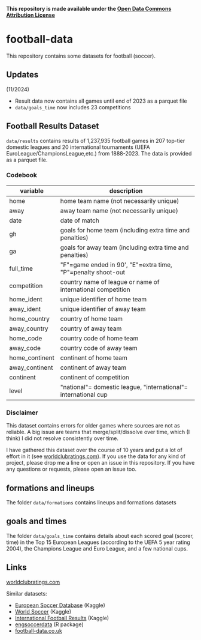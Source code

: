 **This repository is made available under the [Open Data Commons Attribution License](https://opendatacommons.org/licenses/by/1-0/index.html)**

# football-data

This repository contains some datasets for football (soccer). 

## Updates

(11/2024)
- Result data now contains all games until end of 2023 as a parquet file
- `data/goals_time` now includes 23 competitions 

## Football Results Dataset

`data/results` contains results of 1,237,935 football games in 207 top-tier domestic leagues and 
20 international tournaments (UEFA EuroLeague/ChampionsLeague,etc.) from
1888-2023. The data is provided as a parquet file.

### Codebook

| variable       | description                                                     |
|----------------|-----------------------------------------------------------------|
| home           | home team name (not necessarily unique)                         |
| away           | away team name (not necessarily unique)                         |
| date           | date of match                                                   |
| gh             | goals for home team (including extra time and penalties)        |
| ga             | goals for away team (including extra time and penalties)        |
| full_time      | "F"=game ended in 90', "E"=extra time, "P"=penalty shoot-out    |
| competition    | country name of league or name of international competition     |
| home_ident     | unique identifier of home team                                  |
| away_ident     | unique identifier of away team                                  |
| home_country   | country of home team                                            |
| away_country   | country of away team                                            |
| home_code      | country code of home team                                       |
| away_code      | country code of away team                                       |
| home_continent | continent of home team                                          |
| away_continent | continent of away team                                          |
| continent      | continent of competition                                        |
| level          | "national"= domestic league, "international"= international cup |

### Disclaimer

This dataset contains errors for older games where sources are not as reliable.
A big issue are teams that merge/split/dissolve over time, which (I think) I did
not resolve consistently over time.

I have gathered this dataset over the course of 10 years and put a lot of effort in
it (see [worldclubratings.com](worldclubratings.com)). If you use the data for any kind of project, please drop me a line
or open an issue in this repository. If you have any questions or requests,
please open an issue too.

## formations and lineups

The folder `data/formations` contains lineups and formations datasets 

## goals and times

The folder `data/goals_time` contains details about each scored goal (scorer,
time) in the Top 15 European Leagues (according to the UEFA 5 year rating 2004), the Champions League and Euro League, and
a few national cups.

## Links

[worldclubratings.com](http://worldclubratings.com/)

Similar datasets:  

- [European Soccer Database](https://www.kaggle.com/hugomathien/soccer) (Kaggle)
- [World Soccer](https://www.kaggle.com/sashchernuh/european-football)  (Kaggle)
- [International Football Results](https://www.kaggle.com/martj42/international-football-results-from-1872-to-2017) (Kaggle)
- [engsoccerdata](https://github.com/jalapic/engsoccerdata) (R package)
- [football-data.co.uk](http://football-data.co.uk/)


